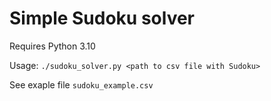 # Simple Sudoku solver

Requires Python 3.10

Usage: `./sudoku_solver.py <path to csv file with Sudoku>`

See exaple file `sudoku_example.csv`
